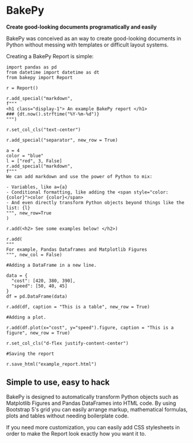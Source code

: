 # BakePy

**Create good-looking documents programatically and easily**

BakePy was conceived as an way to create good-looking documents in Python without messing with templates or difficult layout systems.

Creating a BakePy Report is simple:

```
import pandas as pd 
from datetime import datetime as dt
from bakepy import Report

r = Report()

r.add_special("markdown",
f"""
<h1 class="display-1"> An example BakePy report </h1>
### {dt.now().strftime("%Y-%m-%d")}
""")

r.set_col_cls("text-center")

r.add_special("separator", new_row = True)

a = 4
color = "blue"
l = ["red", 3, False]
r.add_special("markdown",
f"""
We can add markdown and use the power of Python to mix:

- Variables, like a={a}
- Conditional formatting, like adding the <span style="color:{color}">color {color}</span>
- And even directly transform Python objects beyond things like the list: {l}
""", new_row=True
)

r.add(<h2> See some examples below! </h2>)

r.add(
"""
For example, Pandas Dataframes and Matplotlib Figures
""", new_col = False)

#Adding a DataFrame in a new line.

data = {
  "cost": [420, 380, 390],
  "speed": [50, 40, 45]
}
df = pd.DataFrame(data)

r.add(df, caption = "This is a table", new_row = True)

#Adding a plot.

r.add(df.plot(x="cost", y="speed").figure, caption = "This is a figure", new_row = True)

r.set_col_cls("d-flex justify-content-center")

#Saving the report

r.save_html("example_report.html")
```

## Simple to use, easy to hack

BakePy is designed to automatically transform Python objects such as Matplotlib Figures and Pandas DataFrames into HTML code. By using Bootstrap 5's grid you can easily arrange markup, mathematical formulas, plots and tables without needing boilerplate code.

If you need more customization, you can easily add CSS stylesheets in order to make the Report look exactly how you want it to.
